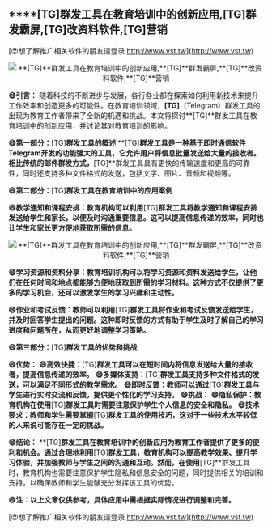 ## ****[TG]**群发工具在教育培训中的创新应用,**[TG]**群发霸屏,**[TG]**改资料软件,**[TG]**营销**

[😍想了解推广相关软件的朋友请登录 http://www.vst.tw](http://www.vst.tw)

 <center><img src="https://vst.tw/MP4/tuiguang/png/5.png" alt="**[TG]**群发工具在教育培训中的创新应用,**[TG]**群发霸屏,**[TG]**改资料软件,**[TG]**营销"></center>

**😄引言：**
随着科技的不断进步与发展，各行各业都在探索如何利用新技术来提升工作效率和创造更多的可能性。在教育培训领域，**[TG]**（Telegram）群发工具的出现为教育工作者带来了全新的机遇和挑战。本文将探讨**[TG]**群发工具在教育培训中的创新应用，并讨论其对教育培训的影响。

**😄第一部分：**[TG]**群发工具的概述**
**[TG]**群发工具是一种基于即时通信软件Telegram开发的功能强大的工具，它允许用户将信息批量发送给大量的接收者。相比传统的邮件群发方式，**[TG]**群发工具具有更快的传输速度和更高的可靠性，同时还支持多种文件格式的发送，包括文字、图片、音频和视频等。

**😄第二部分：**[TG]**群发工具在教育培训中的应用案例**

**😄教学通知和课程安排：教育机构可以利用**[TG]**群发工具将教学通知和课程安排发送给学生和家长，以便及时沟通重要信息。这可以提高信息传递的效率，同时也让学生和家长更方便地获取所需的信息。**

 <center><img src="https://vst.tw/MP4/tuiguang/png/7.png" alt="**[TG]**群发工具在教育培训中的创新应用,**[TG]**群发霸屏,**[TG]**改资料软件,**[TG]**营销"></center>

**😄学习资源和资料分享：教育培训机构可以将学习资源和资料发送给学生，让他们在任何时间和地点都能够方便地获取到所需的学习材料。这种方式不仅提供了更多的学习机会，还可以激发学生的学习兴趣和主动性。**

**😄作业和考试反馈：教师可以利用**[TG]**群发工具将作业和考试反馈发送给学生，并及时回答学生提出的问题。这种即时反馈的方式有助于学生及时了解自己的学习进度和问题所在，从而更好地调整学习策略。**

**😄第三部分：**[TG]**群发工具的优势和挑战**

**😄优势：**
**😄高效快捷：**[TG]**群发工具可以在短时间内将信息发送给大量的接收者，提高信息传递的效率。**
**😄多媒体支持：**[TG]**群发工具支持多种文件格式的发送，可以满足不同形式的教学需求。**
**😄即时反馈：教师可以通过**[TG]**群发工具与学生进行实时交流和反馈，提供更个性化的学习支持。**
**😄挑战：**
**😄隐私保护：教育机构在使用**[TG]**群发工具时需要注意保护学生个人信息的安全和隐私。**
**😄技术要求：教师和学生需要掌握**[TG]**群发工具的使用技巧，这对于一些技术水平较低的人来说可能存在一定的挑战。**

**😄结论：**
**[TG]**群发工具在教育培训中的创新应用为教育工作者提供了更多的便利和机会。通过合理地利用**[TG]**群发工具，教育机构可以提高教学效果、提升学习体验，并加强教师与学生之间的沟通和互动。然而，在使用**[TG]**群发工具时，教育机构也需要注意保护学生隐私和信息安全的问题，同时提供相关的培训和支持，以确保教师和学生能够充分发挥该工具的优势。

**😄注：以上文章仅供参考，具体应用中需根据实际情况进行调整和完善。**

[😍想了解推广相关软件的朋友请登录 http://www.vst.tw](http://www.vst.tw)




